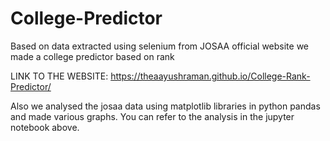 # College-Predictor 
Based on data extracted using selenium from JOSAA official website we made a college predictor based on rank 

LINK TO THE WEBSITE: https://theaayushraman.github.io/College-Rank-Predictor/

Also we analysed the josaa data using matplotlib libraries in python pandas and made various graphs.
You can refer to the analysis in the jupyter notebook above.
